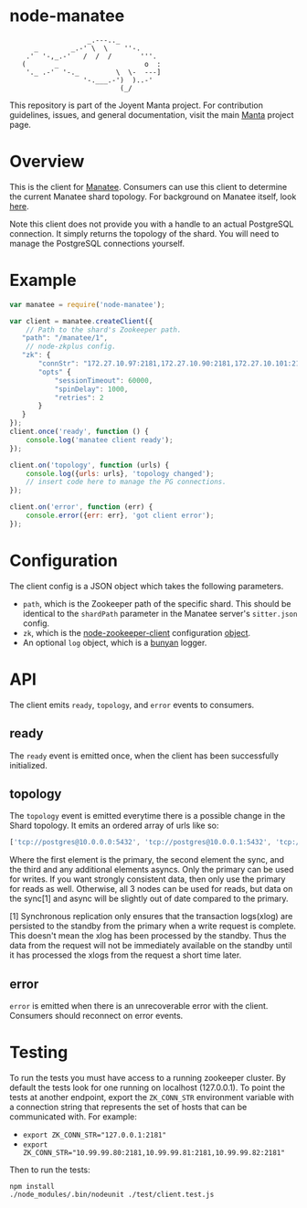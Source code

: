 <!--
j   This Source Code Form is subject to the terms of the Mozilla Public
    License, v. 2.0. If a copy of the MPL was not distributed with this
    file, You can obtain one at http://mozilla.org/MPL/2.0/.
-->

<!--
    Copyright (c) 2014, Joyent, Inc.
-->

# node-manatee

                       _.---.._
          _        _.-' \  \    ''-.
        .'  '-,_.-'   /  /  /       '''.
       (       _                     o  :
        '._ .-'  '-._         \  \-  ---]
                      '-.___.-')  )..-'
                               (_/

This repository is part of the Joyent Manta project.  For contribution
guidelines, issues, and general documentation, visit the main
[Manta](http://github.com/joyent/manta) project page.

# Overview
This is the client for [Manatee](http://www.seacow.io). Consumers can use this
client to determine the current Manatee shard topology. For background on
Manatee itself, look [here](http://www.seacow.io).

Note this client does not provide you with a handle to an actual PostgreSQL
connection. It simply returns the topology of the shard. You will need to
manage the PostgreSQL connections yourself.

# Example
```javascript
var manatee = require('node-manatee');

var client = manatee.createClient({
    // Path to the shard's Zookeeper path.
   "path": "/manatee/1",
    // node-zkplus config.
   "zk": {
       "connStr": "172.27.10.97:2181,172.27.10.90:2181,172.27.10.101:2181",
       "opts" {
           "sessionTimeout": 60000,
           "spinDelay": 1000,
           "retries": 2
       }
   }
});
client.once('ready', function () {
    console.log('manatee client ready');
});

client.on('topology', function (urls) {
    console.log({urls: urls}, 'topology changed');
    // insert code here to manage the PG connections.
});

client.on('error', function (err) {
    console.error({err: err}, 'got client error');
});
```

# Configuration
The client config is a JSON object which takes the following parameters.

* `path`, which is the Zookeeper path of the specific shard. This should be
  identical to the `shardPath` parameter in the Manatee server's `sitter.json`
  config.
* `zk`, which is the
  [node-zookeeper-client](https://github.com/alexguan/node-zookeeper-client)
  configuration
  [object](https://github.com/alexguan/node-zookeeper-client#client-createclientconnectionstring-options).
* An optional `log` object, which is a
  [bunyan](https://github.com/trentm/node-bunyan) logger.

# API
The client emits `ready`, `topology`, and `error` events to consumers.

## ready
The `ready` event is emitted once, when the client has been successfully
initialized.

## topology
The `topology` event is emitted everytime there is a possible change in the
Shard topology. It emits an ordered array of urls like so:

```javascript
['tcp://postgres@10.0.0.0:5432', 'tcp://postgres@10.0.0.1:5432', 'tcp://postgres@10.0.0.2:5432']
```

Where the first element is the primary, the second element the sync, and the
third and any additional elements asyncs. Only the primary can be used for
writes. If you want strongly consistent data, then only use the primary for
reads as well. Otherwise, all 3 nodes can be used for reads, but data on the
sync[1] and async will be slightly out of date compared to the primary.

[1] Synchronous replication only ensures that the transaction logs(xlog) are
persisted to the standby from the primary when a write request is complete.
This doesn't mean the xlog has been processed by the standby. Thus the data
from the request will not be immediately available on the standby until it has
processed the xlogs from the request a short time later.

## error
`error` is emitted when there is an unrecoverable error with the client.
Consumers should reconnect on error events.

# Testing

To run the tests you must have access to a running zookeeper cluster.  By
default the tests look for one running on localhost (127.0.0.1).  To point the
tests at another endpoint, export the `ZK_CONN_STR` environment variable with
a connection string that represents the set of hosts that can be communicated
with.  For example:

* `export ZK_CONN_STR="127.0.0.1:2181"`
* `export ZK_CONN_STR="10.99.99.80:2181,10.99.99.81:2181,10.99.99.82:2181"`

Then to run the tests:

```
npm install
./node_modules/.bin/nodeunit ./test/client.test.js
```
